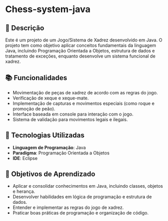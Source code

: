 # Chess-system-java

## 📝 Descrição

Este é um projeto de um Jogo/Sistema de Xadrez desenvolvido em Java. O projeto tem como objetivo aplicar conceitos fundamentais da linguagem Java, incluindo Programação Orientada a Objetos, estrutura de dados e tratamento de exceções, enquanto desenvolve um sistema funcional de xadrez.

## 📚 Funcionalidades

- Movimentação de peças de xadrez de acordo com as regras do jogo.
- Verificação de xeque e xeque-mate.
- Implementação de capturas e movimentos especiais (como roque e promoção de peão).
- Interface baseada em console para interação com o jogo.
- Sistema de validação para movimentos legais e ilegais.

## 🚀 Tecnologias Utilizadas

- **Linguagem de Programação**: Java
- **Paradigma**: Programação Orientada a Objetos
- **IDE**: Eclipse

## 🎯 Objetivos de Aprendizado

- Aplicar e consolidar conhecimentos em Java, incluindo classes, objetos e herança.
- Desenvolver habilidades em lógica de programação e estrutura de dados.
- Entender e implementar as regras do jogo de xadrez.
- Praticar boas práticas de programação e organização de código.
